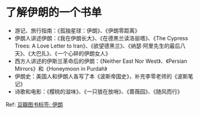 # 了解伊朗的一个书单


- 游记、旅行指南：《孤独星球：伊朗》、《伊朗零距离》
- 伊朗人讲述伊朗：《我在伊朗长大》、《在德黑兰读洛丽塔》、《The Cypress Trees: A Love Letter to Iran》、《欲望德黑兰》、《纳瑟·阿里先生的最后八天》、《大巴扎》、《一个心碎的伊朗女人》
- 西方人讲述的伊斯兰革命后的伊朗：《Neither East Nor West》、《Persian Mirrors》和《Honeymoon in Purdah》
- 伊朗史：美国人和伊朗人各写了本《波斯帝国史》，补充李零老师的《波斯笔记》
- 诗歌和电影：《樱桃的滋味》、《一只狼在放哨》、《蔷薇园》、《随风而行》

Ref: [豆瓣图书标签: 伊朗](https://book.douban.com/tag/%E4%BC%8A%E6%9C%97)
